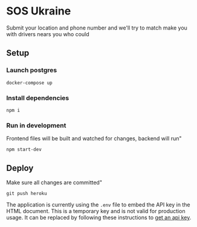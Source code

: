 # SOS Ukraine

Submit your location and phone number and we'll try to match make you with drivers nears you who could

## Setup

### Launch postgres

`docker-compose up`

### Install dependencies
```
npm i
```

### Run in development
Frontend files will be built and watched for changes, backend will run"
```
npm start-dev
```

## Deploy
Make sure all changes are committed"
```
git push heroku
```

The application is currently using the `.env` file to embed the API key in the
HTML document. This is a temporary key and is not valid for production usage. It
can be replaced by following these instructions to
[get an api key](https://developers.google.com/maps/documentation/javascript/get-api-key).
